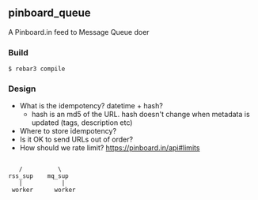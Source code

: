 ## pinboard\_queue

A Pinboard.in feed to Message Queue doer

### Build

    $ rebar3 compile


### Design

* What is the idempotency? datetime + hash?
  * hash is an md5 of the URL. hash doesn't change when metadata is updated (tags, description etc)
* Where to store idempotency?
* Is it OK to send URLs out of order?
* How should we rate limit? https://pinboard.in/api#limits


```

   /          \
rss_sup    mq_sup
   |           |
 worker      worker

```
